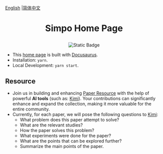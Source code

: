 [English](https://github.com/Jakkwj/simpo-home) |[简体中文](https://github.com/Jakkwj/simpo-home/blob/master/README-zh.md)

# <p align="center">Simpo Home Page</p>

<div align="center">

![Static Badge](https://img.shields.io/badge/SimpoClient-v0.7.0-blue)

</div>

- This [home page](https://www.simpowater.org/) is built with [Docusaurus](https://docusaurus.io/).
- Installation: `yarn`.
- Local Development: `yarn start`.

## Resource

- Join us in building and enhancing [Paper Resource](https://www.simpowater.org/resource) with the help of powerful **AI tools** (such as: [Kimi](https://kimi.moonshot.cn)). Your contributions can significantly enhance and expand the collection, making it more valuable for the entire community.
- Currently, for each paper, we will pose the following questions to [Kimi](https://kimi.moonshot.cn):
  - What problem does this paper attempt to solve?
  - What are the relevant studies?
  - How the paper solves this problem?
  - What experiments were done for the paper?
  - What are the points that can be explored further?
  - Summarize the main points of the paper.
